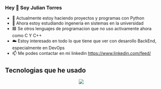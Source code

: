 ### Hey 👋 Soy Julian Torres


* 🔭 Actualmente estoy haciendo proyectos y programas con Python
* 🌱 Ahora estoy estudiando ingeneria en sistemas en la universidad
* 🟦 Se otros lenguajes de programacion que no uso activamente ahora como C Y C++
* ☁️ Estoy interesado en todo lo que tiene que ver con desarollo BackEnd, especialmente en DevOps
* 📫 Me podes contactar en mi linkedin https://www.linkedin.com/feed/


## Tecnologias que he usado
<p align="center">
  <a href="https://skillicons.dev">
    <img src="https://skillicons.dev/icons?i=c,cpp,css,git,html,js,py,vscode" />
  </a>
</p>
